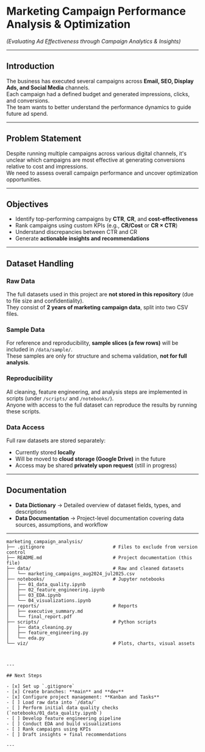 # Marketing Campaign Performance Analysis & Optimization

*(Evaluating Ad Effectiveness through Campaign Analytics & Insights)*

---

## Introduction
The business has executed several campaigns across **Email, SEO, Display Ads, and Social Media** channels.  
Each campaign had a defined budget and generated impressions, clicks, and conversions.  
The team wants to better understand the performance dynamics to guide future ad spend.

---

## Problem Statement
Despite running multiple campaigns across various digital channels, it's unclear which campaigns are most effective at generating conversions relative to cost and impressions.  
We need to assess overall campaign performance and uncover optimization opportunities.

---

## Objectives
- Identify top-performing campaigns by **CTR**, **CR**, and **cost-effectiveness**  
- Rank campaigns using custom KPIs (e.g., **CR/Cost** or **CR × CTR**)  
- Understand discrepancies between CTR and CR  
- Generate **actionable insights and recommendations**  

---

## Dataset Handling

### Raw Data
The full datasets used in this project are **not stored in this repository** (due to file size and confidentiality).  
They consist of **2 years of marketing campaign data**, split into two CSV files.

### Sample Data
For reference and reproducibility, **sample slices (a few rows)** will be included in `/data/sample/`.  
These samples are only for structure and schema validation, **not for full analysis**.

### Reproducibility
All cleaning, feature engineering, and analysis steps are implemented in scripts (under `/scripts/` and `/notebooks/`).  
Anyone with access to the full dataset can reproduce the results by running these scripts.

### Data Access
Full raw datasets are stored separately:  
- Currently stored **locally**  
- Will be moved to **cloud storage (Google Drive)** in the future  
- Access may be shared **privately upon request** (still in progress)  

---

## Documentation

- **Data Dictionary** → Detailed overview of dataset fields, types, and descriptions  
- **Data Documentation** → Project-level documentation covering data sources, assumptions, and workflow  

---

```text
marketing_campaign_analysis/
├── .gitignore                         # Files to exclude from version control
├── README.md                          # Project documentation (this file)
├── data/                              # Raw and cleaned datasets
│   └── marketing_campaigns_aug2024_jul2025.csv
├── notebooks/                         # Jupyter notebooks
│   ├── 01_data_quality.ipynb
│   ├── 02_feature_engineering.ipynb
│   ├── 03_EDA.ipynb
│   └── 04_visualizations.ipynb
├── reports/                           # Reports
│   ├── executive_summary.md
│   └── final_report.pdf
├── scripts/                           # Python scripts
│   ├── data_cleaning.py
│   ├── feature_engineering.py
│   └── eda.py
└── viz/                               # Plots, charts, visual assets



---

## Next Steps

- [x] Set up `.gitignore`  
- [x] Create branches: **main** and **dev**  
- [x] Configure project management: **Kanban and Tasks**  
- [ ] Load raw data into `/data/`  
- [ ] Perform initial data quality checks (`notebooks/01_data_quality.ipynb`)  
- [ ] Develop feature engineering pipeline  
- [ ] Conduct EDA and build visualizations  
- [ ] Rank campaigns using KPIs  
- [ ] Draft insights + final recommendations  

---







